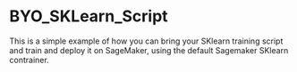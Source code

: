 # BYO_SKLearn_Script 
This is a simple example of how you can bring your SKlearn training script and train and deploy it on SageMaker, using the default Sagemaker SKlearn contrainer.
